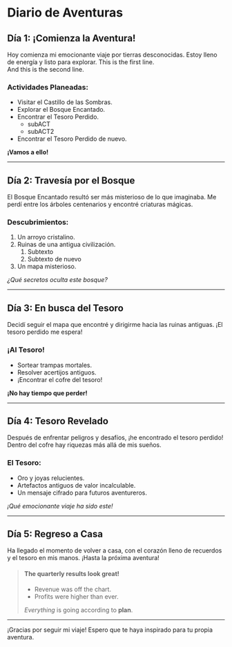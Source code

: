 # Diario de Aventuras

## Día 1: ¡Comienza la Aventura!

Hoy comienza mi emocionante viaje por tierras desconocidas. Estoy lleno de energía y listo para explorar.
This is the first line.  
And this is the second line.

### Actividades Planeadas:
- Visitar el Castillo de las Sombras.
- Explorar el Bosque Encantado.
- Encontrar el Tesoro Perdido.
    - subACT
    - subACT2
- Encontrar el Tesoro Perdido de nuevo.

**¡Vamos a ello!**

---

## Día 2: Travesía por el Bosque

El Bosque Encantado resultó ser más misterioso de lo que imaginaba. Me perdí entre los árboles centenarios y encontré criaturas mágicas.

### Descubrimientos:
1. Un arroyo cristalino.
2. Ruinas de una antigua civilización.
    1. Subtexto
    2. Subtexto de nuevo
3. Un mapa misterioso.

*¿Qué secretos oculta este bosque?*

---

## Día 3: En busca del Tesoro

Decidí seguir el mapa que encontré y dirigirme hacia las ruinas antiguas. ¡El tesoro perdido me espera!

### ¡Al Tesoro!
- Sortear trampas mortales.
- Resolver acertijos antiguos.
- ¡Encontrar el cofre del tesoro!

**¡No hay tiempo que perder!**

---

## Día 4: Tesoro Revelado

Después de enfrentar peligros y desafíos, ¡he encontrado el tesoro perdido! Dentro del cofre hay riquezas más allá de mis sueños.

### El Tesoro:
- Oro y joyas relucientes.
- Artefactos antiguos de valor incalculable.
- Un mensaje cifrado para futuros aventureros.

*¡Qué emocionante viaje ha sido este!*

---

## Día 5: Regreso a Casa

Ha llegado el momento de volver a casa, con el corazón lleno de recuerdos y el tesoro en mis manos. ¡Hasta la próxima aventura!

> #### The quarterly results look great!
>
> - Revenue was off the chart.
> - Profits were higher than ever.
>
>  *Everything* is going according to **plan**.


---

¡Gracias por seguir mi viaje! Espero que te haya inspirado para tu propia aventura.
